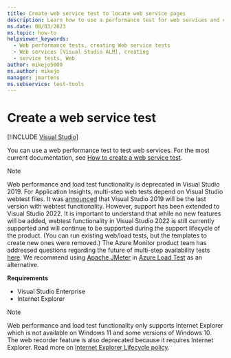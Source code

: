 ```yaml
---
title: Create web service test to locate web service pages
description: Learn how to use a performance test for web services and customize requests in the Web Performance Test Editor to locate web service pages.
ms.date: 08/03/2023
ms.topic: how-to
helpviewer_keywords: 
  - Web performance tests, creating Web service tests
  - Web services [Visual Studio ALM], creating
  - service tests, Web
author: mikejo5000
ms.author: mikejo
manager: jmartens
ms.subservice: test-tools
---
```

# Create a web service test

 [!INCLUDE [Visual Studio](~/includes/applies-to-version/vs-windows-only.md)]

You can use a web performance test to test web services. For the most current documentation, see [How to create a web service test](/previous-versions/visualstudio/visual-studio-2017/test/how-to-create-a-web-service-test).

>[!NOTE]
> Web performance and load test functionality is deprecated in Visual Studio 2019. For Application Insights, multi-step web tests depend on Visual Studio webtest files. It was [announced](https://devblogs.microsoft.com/devops/cloud-based-load-testing-service-eol/) that Visual Studio 2019 will be the last version with webtest functionality. However, support has been extended to Visual Studio 2022. It is important to understand that while no new features will be added, webtest functionality in Visual Studio 2022 is still currently supported and will continue to be supported during the support lifecycle of the product. (You can run existing web/load tests, but the templates to create new ones were removed.) The Azure Monitor product team has addressed questions regarding the future of multi-step availability tests [here](https://github.com/MicrosoftDocs/azure-docs/issues/26050#issuecomment-468814101). We recommend using [Apache JMeter](https://jmeter.apache.org) in [Azure Load Test](https://azure.microsoft.com/services/load-testing/) as an alternative.

**Requirements**

* Visual Studio Enterprise
* Internet Explorer

>[!NOTE]
> Web performance and load test functionality only supports Internet Explorer which is not available on Windows 11 and some versions of Windows 10. The web recorder feature is also deprecated because it requires Internet Explorer. Read more on [Internet Explorer Lifecycle policy](/lifecycle/faq/internet-explorer-microsoft-edge#what-is-the-lifecycle-policy-for-internet-explorer-).
